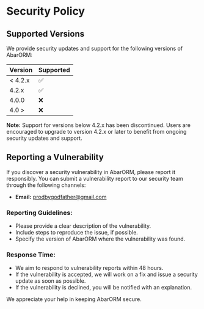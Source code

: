 # Security Policy

## Supported Versions

We provide security updates and support for the following versions of AbarORM:

| Version | Supported          |
| ------- | ------------------ |
| < 4.2.x | :white_check_mark: |
| 4.2.x   | :white_check_mark: |
| 4.0.0   | :x:                |
|  4.0 >  | :x:                |

**Note:** Support for versions below 4.2.x has been discontinued. Users are encouraged to upgrade to version 4.2.x or later to benefit from ongoing security updates and support.

## Reporting a Vulnerability

If you discover a security vulnerability in AbarORM, please report it responsibly. You can submit a vulnerability report to our security team through the following channels:

- **Email:** prodbygodfather@gmail.com

### Reporting Guidelines:
- Please provide a clear description of the vulnerability.
- Include steps to reproduce the issue, if possible.
- Specify the version of AbarORM where the vulnerability was found.

### Response Time:
- We aim to respond to vulnerability reports within 48 hours.
- If the vulnerability is accepted, we will work on a fix and issue a security update as soon as possible.
- If the vulnerability is declined, you will be notified with an explanation.

We appreciate your help in keeping AbarORM secure.
